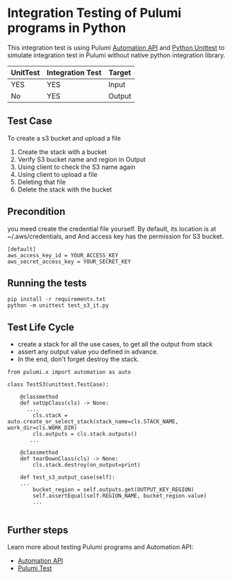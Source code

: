 
# Integration Testing of Pulumi programs in Python

This integration test is using Pulumi [Automation API](https://www.pulumi.com/blog/automation-api/) and [Python Unittest](https://docs.python.org/3/library/unittest.html)  to simulate integration test in Pulumi without native python integration library. 

| UnitTest | Integration Test |Target|
|--|--|--|
| YES | YES|Input|
| No | YES|Output|

## Test Case
To create a s3 bucket and upload a file

 1. Create the stack with a bucket
 3. Verify S3 bucket name and region in Output
 4. Using client to check the S3 name again
 5. Using client to upload a file
 6. Deleting that file
 7. Delete the stack with the bucket


## Precondition

you meed create the credential file yourself. By default, its location is at ~/.aws/credentials, and And access key has the permission for S3 bucket.
```
[default]
aws_access_key_id = YOUR_ACCESS_KEY
aws_secret_access_key = YOUR_SECRET_KEY
```

##  Running the tests
```
pip install -r requirements.txt
python -m unittest test_s3_it.py
```

## Test Life Cycle
 - create a stack for all the use cases, to get all the output from stack
 - assert any output value you defined in advance.
 - In the end, don't forget destroy the stack. 
```
from pulumi.x import automation as auto

class TestS3(unittest.TestCase):  
  
    @classmethod  
    def setUpClass(cls) -> None:  
      ....
        cls.stack = auto.create_or_select_stack(stack_name=cls.STACK_NAME, work_dir=cls.WORK_DIR) 
        cls.outputs = cls.stack.outputs() 
       ...
          
    @classmethod  
    def tearDownClass(cls) -> None:  
        cls.stack.destroy(on_output=print)  
  
    def test_s3_output_case(self):  
    ...
        bucket_region = self.outputs.get(OUTPUT_KEY_REGION)  
        self.assertEqual(self.REGION_NAME, bucket_region.value)  
        ...
  
```
## Further steps  
  
Learn more about testing Pulumi programs and Automation API:

 - [Automation API](https://www.pulumi.com/blog/automation-api/) 
 - [Pulumi Test](https://www.pulumi.com/docs/guides/testing/)
